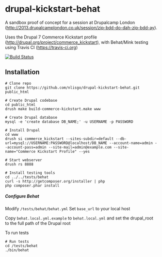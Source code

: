 drupal-kickstart-behat
======================


A sandbox proof of concept for a session at Drupalcamp London (http://2013.drupalcamplondon.co.uk/session/zip-bdd-do-dah-zip-bdd-ay).

Uses the Drupal 7 Commerce Kickstart profile (http://drupal.org/project/commerce_kickstart),
with Behat/Mink testing using Travis CI (https://travis-ci.org)


[![Build Status](https://travis-ci.org/nlisgo/drupal-kickstart-behat.png?branch=master)](https://travis-ci.org/nlisgo/drupal-kickstart-behat)

## Installation

    # Clone repo
    git clone https://github.com/nlisgo/drupal-kickstart-behat.git public_html

    # Create Drupal codebase
    cd public_html
    drush make build-commerce-kickstart.make www

    # Create Drupal database
    mysql -e 'create database DB_NAME;' -u USERNAME -p PASSWORD

    # Install Drupal
    cd www
    drush si commerce_kickstart --sites-subdir=default --db-url=mysql://USERNAME:PASSWORD@localhost/DB_NAME --account-name=admin --account-pass=admin --site-mail=admin@example.com --site-name="Commerce Kickstart Profile" --yes

    # Start webserver
    drush rs 8888

    # Install testing tools
    cd ../../tests/behat
    curl -s http://getcomposer.org/installer | php
    php composer.phar install

##### Configure Behat
Modify `/tests/behat/behat.yml`
Set `base_url` to your local host

Copy `behat.local.yml.example` to `behat.local.yml` and set the drupal_root to the full path of the Drupal root

To run tests

    # Run tests
    cd /tests/behat
    ./bin/behat
